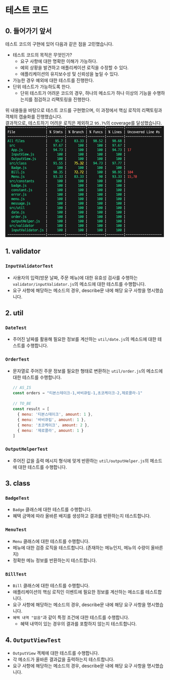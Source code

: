 # 테스트 코드
## 0. 들어가기 앞서
테스트 코드의 구현에 있어 다음과 같은 점을 고민했습니다.
- 테스트 코드의 목적은 무엇인가?
  - 요구 사항에 대한 명확한 이해가 가능하다.
  - 예외 상황을 발견하고 애플리케이션 로직을 수정할 수 있다.
  - 애플리케이션의 유지보수성 및 신뢰성을 높일 수 있다.
- 가능한 경우 예외에 대한 테스트를 진행한다.
- 단위 테스트가 가능하도록 한다.
  - 단위 테스트가 어려운 코드의 경우, 하나의 메소드가 하나 이상의 기능을 수행하는지를 점검하고 리팩토링을 진행한다.

위 내용들을 바탕으로 테스트 코드를 구현했으며, 이 과정에서 핵심 로직의 리팩토링과 객체의 캡슐화를 진행했습니다.<br />
결과적으로, 테스트하기 어려운 로직은 제외하고 `95.7%`의 coverage를 달성했습니다.<br />
![test_coverage](/docs/image/test_coverage.png)

## 1. validator
### `InputValidatorTest`
- 사용자의 입력(방문 날짜, 주문 메뉴)에 대한 유효성 검사를 수행하는 `validator/inputValidator.js`의 메소드에 대한 테스트를 수행합니다.
- 요구 사항에 해당하는 메소드의 경우, describe문 내에 해당 요구 사항을 명시했습니다.

## 2. util
### `DateTest`
- 주어진 날짜를 활용해 필요한 정보를 계산하는 `util/date.js`의 메소드에 대한 테스트를 수행합니다.

### `OrderTest`
- 문자열로 주어진 주문 정보를 필요한 형태로 변환하는 `util/order.js`의 메소드에 대한 테스트를 수행합니다.
  ```javascript
  // AS_IS
  const orders = "티본스테이크-1,바비큐립-1,초코케이크-2,제로콜라-1"

  // TO_BE
  const result = [
    { menu: '티본스테이크', amount: 1 },
    { menu: '바비큐립', amount: 1 },
    { menu: '초코케이크', amount: 2 },
    { menu: '제로콜라', amount: 1 }
  ]
  ```

### `OutputHelperTest`
- 주어진 값을 출력 메시지 형식에 맞게 반환하는 `util/outputHelper.js`의 메소드에 대한 테스트를 수행합니다.

## 3. class
### `BadgeTest`
- `Badge` 클래스에 대한 테스트를 수행합니다.
- 혜택 금액에 따라 올바른 배지를 생성하고 결과를 반환하는지 테스트합니다.

### `MenuTest`
- `Menu` 클래스에 대한 테스트를 수행합니다.
- 메뉴에 대한 검증 로직을 테스트합니다. (존재하는 메뉴인지, 메뉴의 수량이 올바른지)
- 정확한 메뉴 정보를 반환하는지 테스트합니다.

### `BillTest`
- `Bill` 클래스에 대한 테스트를 수행합니다.
- 애플리케이션의 핵심 로직인 이벤트에 필요한 정보를 계산하는 메소드를 테스트합니다.
- 요구 사항에 해당하는 메소드의 경우, describe문 내에 해당 요구 사항을 명시했습니다.
- `혜택 내역 "없음"`과 같이 특정 조건에 대한 테스트를 수행합니다.
  - 혜택 내역이 있는 경우의 결과를 포함하지 않는지 테스트합니다. 

## 4. `OutputViewTest`
- `OutputView` 겍체에 대한 테스트를 수행합니다.
- 각 메소드가 올바른 결과값을 출력하는지 테스트합니다.
- 요구 사항에 해당하는 메소드의 경우, describe문 내에 해당 요구 사항을 명시했습니다.
